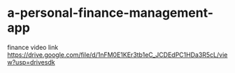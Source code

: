 # a-personal-finance-management-app
finance
video link https://drive.google.com/file/d/1nFM0E1KEr3tb1eC_JCDEdPC1HDa3R5cL/view?usp=drivesdk
